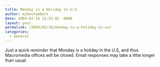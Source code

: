 ```yaml
---
title: Monday is a Holiday in U.S.
author: mikechambers
date: 2003-02-16 12:53:01 -0800
layout: post
permalink: /2003/02/16/monday-is-a-holiday-in-us/
categories:
  - General
---
```



Just a quick reminder that Monday is a holiday in the U.S, and thus Macromedia offices will be closed. Email responses may take a little longer than usual.